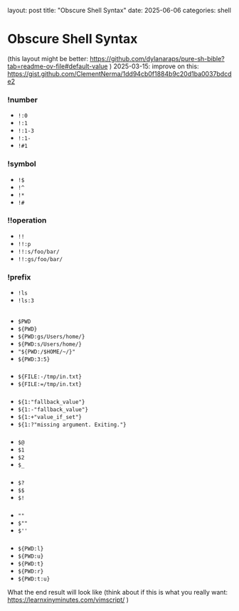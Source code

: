 layout: post
title: "Obscure Shell Syntax"
date: 2025-06-06
categories: shell

# Obscure Shell Syntax

(this layout might be better: https://github.com/dylanaraps/pure-sh-bible?tab=readme-ov-file#default-value )
2025-03-15: improve on this: https://gist.github.com/ClementNerma/1dd94cb0f1884b9c20d1ba0037bdcde2

### !number

* `!:0`
* `!:1`
* `!:1-3`
* `!:1-`
* `!#1`

### !symbol

* `!$`
* `!^`
* `!*`
* `!#`

### !!operation

* `!!`
* `!!:p`
* `!!:s/foo/bar/`
* `!!:gs/foo/bar/`

### !prefix

* `!ls`
* `!ls:3`

## 
###
* `$PWD`
* `${PWD}`
* `${PWD:gs/Users/home/}`
* `${PWD:s/Users/home/}`
* `"${PWD:/$HOME/~/}"`
* `${PWD:3:5}`

###

* `${FILE:-/tmp/in.txt}`
* `${FILE:=/tmp/in.txt}`

###
* `${1:"fallback_value"}`
* `${1:-"fallback_value"}`
* `${1:+"value_if_set"}`
* `${1:?"missing argument. Exiting."}`

###

* `$@`
* `$1`
* `$2`
* `$_`

###
* `$?`
* `$$`
* `$!`

###

* `""`
* `$""`
* `$''`

###

* `${PWD:l}`
* `${PWD:u}`
* `${PWD:t}`
* `${PWD:r}`
* `${PWD:t:u}`

What the end result will look like (think about if this is what you really want: https://learnxinyminutes.com/vimscript/ )